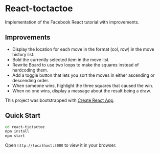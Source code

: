 # React-toctactoe

Implementation of the Facebook React tutorial with improvements.

## Improvements

* Display the location for each move in the format (col, row) in the move history list.
* Bold the currently selected item in the move list.
* Rewrite Board to use two loops to make the squares instead of hardcoding them.
* Add a toggle button that lets you sort the moves in either ascending or descending order.
* When someone wins, highlight the three squares that caused the win.
* When no one wins, display a message about the result being a draw. 

This project was bootstrapped with [Create React App](https://github.com/facebookincubator/create-react-app).

## Quick Start
```sh
cd react-tictactoe
npm install
npm start
```
Open `http://localhost:3000` to view it in your browser.
